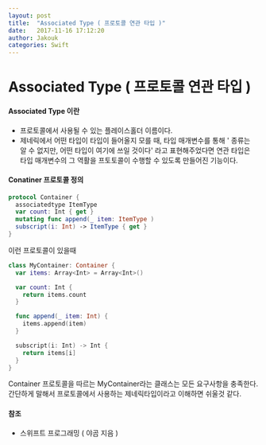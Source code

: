 ```yaml
---
layout: post
title:  "Associated Type ( 프로토콜 연관 타입 )"
date:   2017-11-16 17:12:20
author: Jakouk
categories: Swift
---
```


# Associated Type ( 프로토콜 연관 타입 )

#### Associated Type 이란
* 프로토콜에서 사용될 수 있는 플레이스홀더 이름이다.
* 제네릭에서 어떤 타입이 타입이 들어올지 모를 때, 타입 매개변수를 통해 ' 종류는 알 수 없지만, 어떤 타입이 여기에 쓰일 것이다' 라고 표현해주었다면 연관 타입은 타입 매개변수의 그 역활을 프토토콜이 수행할 수 있도록 만들어진 기능이다.

#### Conatiner 프로토콜 정의
```swift
protocol Container {
  associatedtype ItemType
  var count: Int { get }
  mutating func append(_ item: ItemType )
  subscript(i: Int) -> ItemType { get }
}
```

이런 프로토콜이 있을때

```swift
class MyContainer: Container {
  var items: Array<Int> = Array<Int>()

  var count: Int {
    return items.count
  }

  func append(_ item: Int) {
    items.append(item)
  }

  subscript(i: Int) -> Int {
    return items[i]
  }
}
```
Container 프로토콜을 따르는 MyContainer라는 클래스는 모든 요구사항을 충족한다.
간단하게 말해서 프로토콜에서 사용하는 제네릭타입이라고 이해하면 쉬울것 같다.

#### 참조 
* 스위프트 프로그래밍 ( 야곰 지음 )
